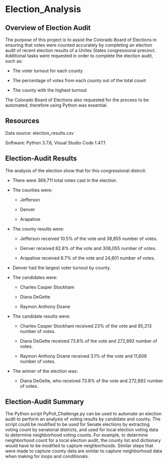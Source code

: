 # Election_Analysis

## Overview of Election Audit

The purpose of this project is to assist the Colorado Board of Elections in ensuring that votes were counted accurately by completing an election audit of recent election results of a Unites States congressional precinct. Additional tasks were requested in order to complete the election audit, such as:

- The voter turnout for each county

- The percentage of votes from each county out of the total count

- The county with the highest turnout

The Colorado Board of Elections also requested for the process to be automated, therefore using Python was essential. 

## Resources

Data source: election_results.csv

Software: Python 3.7.6, Visual Studio Code 1.47.1

## Election-Audit Results

The analysis of the election show that for this congressional distrcit: 

- There were 369,711 total votes cast in the election.

* The counties were:

  * Jefferson
  
  * Denver
  
  * Arapahoe

* The county results were:

  * Jefferson received 10.5% of the vote and 38,855 number of votes.
 
  * Denver received 82.8% of the vote and 306,055 number of votes.

  * Arapahoe received 6.7% of the vote and 24,801 number of votes.
 
- Denver had the largest voter turnout by county.

* The candidates were:

  * Charles Casper Stockham
 
  * Diana DeGette
 
  * Raymon Anthony Doane

* The candidate results were:

  * Charles Casper Stockham received 23% of the vote and 85,213 number of votes.
 
  * Diana DeGette received 73.8% of the vote and 272,892 number of votes.
 
  * Raymon Anthony Doane received 3.1% of the vote and 11,606 number of votes.
 
* The winner of the election was:

  * Diana DeGette, who received 73.8% of the vote and 272,892 number of votes.
  


## Election-Audit Summary

The Python script PyPoll_Challenge.py can be used to automate an election audit to perform an analysis of voting results by candidate and county. The script could be modified to be used for Senate elections by extracting voting count by senatorial districts, and used for local election voting data to determine neighborhood voting counts. For example, to determine neighborhood count for a local election audit, the county list and dictionary would have to be modified to capture neighborhoods. Similar steps that were made to capture county data are similar to capture neighborhood data when making for loops and conditionals.

